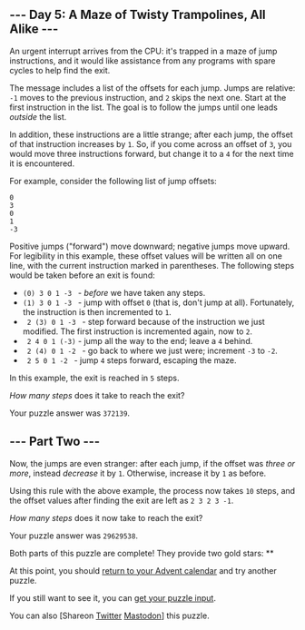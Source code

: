 \--- Day 5: A Maze of Twisty Trampolines, All Alike ---
----------

An urgent interrupt arrives from the CPU: it's trapped in a maze of jump instructions, and it would like assistance from any programs with spare cycles to help find the exit.

The message includes a list of the offsets for each jump. Jumps are relative: `-1` moves to the previous instruction, and `2` skips the next one. Start at the first instruction in the list. The goal is to follow the jumps until one leads *outside* the list.

In addition, these instructions are a little strange; after each jump, the offset of that instruction increases by `1`. So, if you come across an offset of `3`, you would move three instructions forward, but change it to a `4` for the next time it is encountered.

For example, consider the following list of jump offsets:

```
0
3
0
1
-3

```

Positive jumps ("forward") move downward; negative jumps move upward. For legibility in this example, these offset values will be written all on one line, with the current instruction marked in parentheses. The following steps would be taken before an exit is found:

* `(0) 3 0 1 -3 ` - *before* we have taken any steps.
* `(1) 3 0 1 -3 ` - jump with offset `0` (that is, don't jump at all). Fortunately, the instruction is then incremented to `1`.
* ` 2 (3) 0 1 -3 ` - step forward because of the instruction we just modified. The first instruction is incremented again, now to `2`.
* ` 2 4 0 1 (-3)` - jump all the way to the end; leave a `4` behind.
* ` 2 (4) 0 1 -2 ` - go back to where we just were; increment `-3` to `-2`.
* ` 2 5 0 1 -2 ` - jump `4` steps forward, escaping the maze.

In this example, the exit is reached in `5` steps.

*How many steps* does it take to reach the exit?

Your puzzle answer was `372139`.

\--- Part Two ---
----------

Now, the jumps are even stranger: after each jump, if the offset was *three or more*, instead *decrease* it by `1`. Otherwise, increase it by `1` as before.

Using this rule with the above example, the process now takes `10` steps, and the offset values after finding the exit are left as `2 3 2 3 -1`.

*How many steps* does it now take to reach the exit?

Your puzzle answer was `29629538`.

Both parts of this puzzle are complete! They provide two gold stars: \*\*

At this point, you should [return to your Advent calendar](/2017) and try another puzzle.

If you still want to see it, you can [get your puzzle input](5/input).

You can also [Shareon [Twitter](https://twitter.com/intent/tweet?text=I%27ve+completed+%22A+Maze+of+Twisty+Trampolines%2C+All+Alike%22+%2D+Day+5+%2D+Advent+of+Code+2017&url=https%3A%2F%2Fadventofcode%2Ecom%2F2017%2Fday%2F5&related=ericwastl&hashtags=AdventOfCode) [Mastodon](javascript:void(0);)] this puzzle.